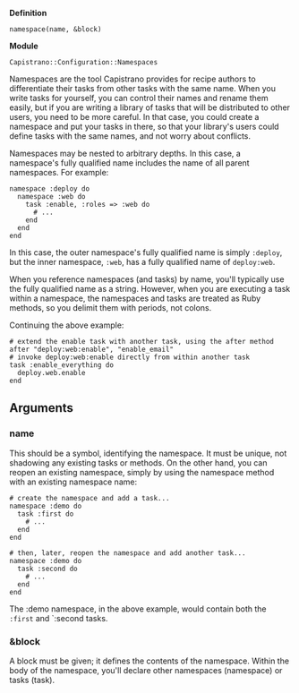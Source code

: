 **Definition**

    namespace(name, &block) 

**Module**

    Capistrano::Configuration::Namespaces

Namespaces are the tool Capistrano provides for recipe authors to differentiate their tasks from other tasks with the same name. When you write tasks for yourself, you can control their names and rename them easily, but if you are writing a library of tasks that will be distributed to other users, you need to be more careful. In that case, you could create a namespace and put your tasks in there, so that your library's users could define tasks with the same names, and not worry about conflicts.

Namespaces may be nested to arbitrary depths. In this case, a namespace's fully qualified name includes the name of all parent namespaces. For example:

    namespace :deploy do
      namespace :web do
        task :enable, :roles => :web do
          # ...
        end
      end
    end

In this case, the outer namespace's fully qualified name is simply `:deploy`, but the inner namespace, `:web`, has a fully qualified name of `deploy:web`.

When you reference namespaces (and tasks) by name, you'll typically use the fully qualified name as a string. However, when you are executing a task within a namespace, the namespaces and tasks are treated as Ruby methods, so you delimit them with periods, not colons.

Continuing the above example:

    # extend the enable task with another task, using the after method
    after "deploy:web:enable", "enable_email"
    # invoke deploy:web:enable directly from within another task
    task :enable_everything do
      deploy.web.enable
    end

## Arguments

### name

This should be a symbol, identifying the namespace. It must be unique, not shadowing any existing tasks or methods. On the other hand, you can reopen an existing namespace, simply by using the namespace method with an existing namespace name: 

    # create the namespace and add a task...
    namespace :demo do
      task :first do
        # ...
      end
    end
    
    # then, later, reopen the namespace and add another task...
    namespace :demo do
      task :second do
        # ...
      end
    end

The :demo namespace, in the above example, would contain both the `:first` and `:second tasks.

### &block

A block must be given; it defines the contents of the namespace. Within the body of the namespace, you'll declare other namespaces (namespace) or tasks (task).
